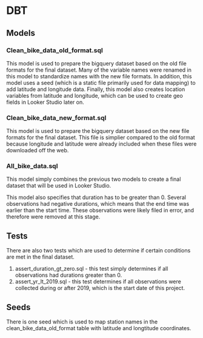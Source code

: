 # DBT

## Models

### Clean_bike_data_old_format.sql

This model is used to prepare the bigquery dataset based on the old file formats for the final dataset. Many of the variable names were renamed in this model to standardize names with the new file formats. In addition, this model uses a seed (which is a static file primarily used for data mapping) to add latitude and longitude data. Finally, this model also creates location variables from latitude and longitude, which can be used to create geo fields in Looker Studio later on. 

### Clean_bike_data_new_format.sql

This model is used to prepare the bigquery dataset based on the new file formats for the final dataset. This file is simplier compared to the old format because longitude and latitude were already included when these files were downloaded off the web.

### All_bike_data.sql

This model simply combines the previous two models to create a final dataset that will be used in Looker Studio.

This model also specifies that duration has to be greater than 0. Several observations had negative durations, which means that the end time was earlier than the start time. These observations were likely filed in error, and therefore were removed at this stage.

## Tests

There are also two tests which are used to determine if certain conditions are met in the final dataset. 

1. assert_duration_gt_zero.sql - this test simply determines if all observations had durations greater than 0.
3. assert_yr_lt_2019.sql - this test determines if all observations were collected during or after 2019, which is the start date of this project. 

## Seeds

There is one seed which is used to map station names in the clean_bike_data_old_format table with latitude and longtitude coordinates. 

